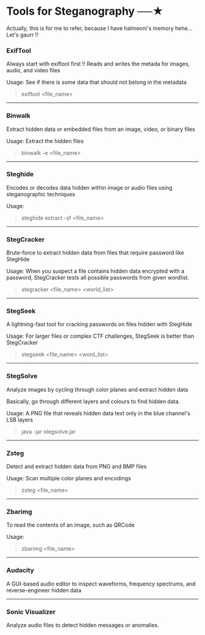 # Tools for Steganography ──★

Actually, this is for me to refer, because I have halmeoni's memory hehe... Let's gaurr !!

### ExifTool
Always start with exiftool first !!
Reads and writes the metada for images, audio, and video files

Usage:
See if there is some data that should not belong in the metadata

> exiftool <file_name>


--- 
### Binwalk
Extract hidden data or embedded files from an image, video, or binary files

Usage:
Extract the hidden files

>binwalk -e <file_name>

---
### Steghide
Encodes or decodes data hidden within image or audio files using steganographic techniques

Usage:

>steghide extract -sf <file_name>

---
### StegCracker
Brute-force to extract hidden data from files that require password like StegHide

Usage:
When you suspect a file contains hidden data encrypted with a password, StegCracker tests all possible passwords from given wordlist.

> stegracker <file_name> <world_list>

---

### StegSeek
A lightning-fast tool for cracking passwords on files hidden with StegHide

Usage:
For larger files or complex CTF challenges, StegSeek is better than StegCracker

> stegseek <file_name> <word_list>

---
### StegSolve
Analyze images by cycling through color planes and extract hidden data

Basically, go through different layers and colours to find hidden data.

Usage: 
A PNG file that reveals hidden data text only in the blue channel's LSB layers

> java -jar stegsolve.jar

---
### Zsteg
Detect and extract hidden data from PNG and BMP files

Usage:
Scan multiple color planes and encodings

> zsteg <file_name>


---
### Zbarimg 
To read the contents of an image, such as QRCode

Usage:
> zbarimg <file_name>
---
### Audacity
A GUI-based audio editor to inspect waveforms, frequency spectrums, and reverse-engineer hidden data

---
### Sonic Visualizer
Analyze audio files to detect hidden messages or anomalies.